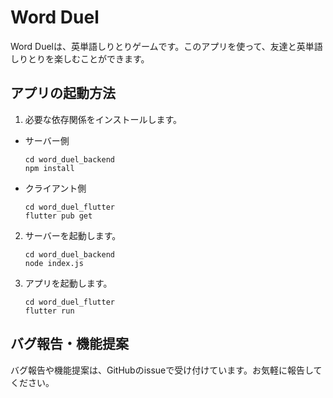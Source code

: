 # Word Duel

Word Duelは、英単語しりとりゲームです。このアプリを使って、友達と英単語しりとりを楽しむことができます。

## アプリの起動方法

1. 必要な依存関係をインストールします。
 - サーバー側
    ```
    cd word_duel_backend
    npm install
    ```
 - クライアント側
    ```
    cd word_duel_flutter
    flutter pub get
    ```
2. サーバーを起動します。
    ```
    cd word_duel_backend
    node index.js
    ```
3. アプリを起動します。
    ```
    cd word_duel_flutter
    flutter run
    ```

## バグ報告・機能提案

バグ報告や機能提案は、GitHubのissueで受け付けています。お気軽に報告してください。
